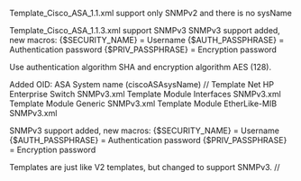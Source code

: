 Template_Cisco_ASA_1.1.xml support only SNMPv2 and there is no sysName

Template_Cisco_ASA_1.1.3.xml support SNMPv3
SNMPv3 support added, new macros:
{$SECURITY_NAME} = Username
{$AUTH_PASSPHRASE} = Authentication password 
{$PRIV_PASSPHRASE} = Encryption password

Use authentication algorithm SHA and encryption algorithm AES (128).

Added OID: ASA System name (ciscoASAsysName)
//
Template Net HP Enterprise Switch SNMPv3.xml
Template Module Interfaces SNMPv3.xml
Template Module Generic SNMPv3.xml
Template Module EtherLike-MIB SNMPv3.xml

SNMPv3 support added, new macros:
{$SECURITY_NAME} = Username
{$AUTH_PASSPHRASE} = Authentication password 
{$PRIV_PASSPHRASE} = Encryption password

Templates are just like V2 templates, but changed to support SNMPv3.
//
